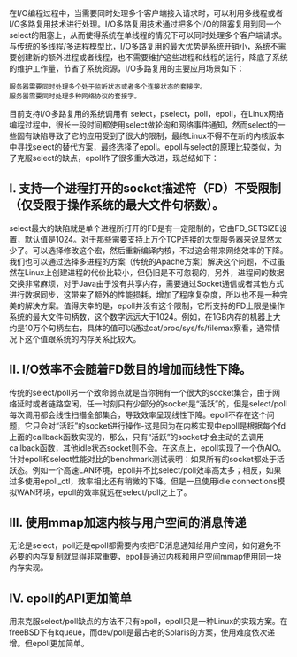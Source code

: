 在I/O编程过程中，当需要同时处理多个客户端接入请求时，可以利用多线程或者I/O多路复用技术进行处理。I/O多路复用技术通过把多个I/O的阻塞复用到同一个select的阻塞上，从而使得系统在单线程的情况下可以同时处理多个客户端请求。与传统的多线程/多进程模型比，I/O多路复用的最大优势是系统开销小，系统不需要创建新的额外进程或者线程，也不需要维护这些进程和线程的运行，降底了系统的维护工作量，节省了系统资源，I/O多路复用的主要应用场景如下：

```
服务器需要同时处理多个处于监听状态或者多个连接状态的套接字。
服务器需要同时处理多种网络协议的套接字。
```

目前支持I/O多路复用的系统调用有 select，pselect，poll，epoll，在Linux网络编程过程中，很长一段时间都使用select做轮询和网络事件通知，然而select的一些固有缺陷导致了它的应用受到了很大的限制，最终Linux不得不在新的内核版本中寻找select的替代方案，最终选择了epoll。epoll与select的原理比较类似，为了克服select的缺点，epoll作了很多重大改进，现总结如下：

## I. 支持一个进程打开的socket描述符（FD）不受限制（仅受限于操作系统的最大文件句柄数）。

select最大的缺陷就是单个进程所打开的FD是有一定限制的，它由FD_SETSIZE设置，默认值是1024。对于那些需要支持上万个TCP连接的大型服务器来说显然太少了。可以选择修改这个宏，然后重新编译内核，不过这会带来网络效率的下降。我们也可以通过选择多进程的方案（传统的Apache方案）解决这个问题，不过虽然在Linux上创建进程的代价比较小，但仍旧是不可忽视的，另外，进程间的数据交换非常麻烦，对于Java由于没有共享内存，需要通过Socket通信或者其他方式进行数据同步，这带来了额外的性能损耗，增加了程序复杂度，所以也不是一种完美的解决方案。值得庆幸的是，epoll并没有这个限制，它所支持的FD上限是操作系统的最大文件句柄数，这个数字远远大于1024。例如，在1GB内存的机器上大约是10万个句柄左右，具体的值可以通过cat/proc/sys/fs/filemax察看，通常情况下这个值跟系统的内存关系比较大。

## II. I/O效率不会随着FD数目的增加而线性下降。

传统的select/poll另一个致命弱点就是当你拥有一个很大的socket集合，由于网络延时或者链路空闲，任一时刻只有少部分的socket是“活跃”的，但是select/poll每次调用都会线性扫描全部集合，导致效率呈现线性下降。epoll不存在这个问题，它只会对“活跃”的socket进行操作-这是因为在内核实现中epoll是根据每个fd上面的callback函数实现的，那么，只有“活跃”的socket才会主动的去调用callback函数，其他idle状态socket则不会。在这点上，epoll实现了一个伪AIO。针对epoll和select性能对比的benchmark测试表明：如果所有的socket都处于活跃态。例如一个高速LAN环境，epoll并不比select/poll效率高太多；相反，如果过多使用epoll_ctl，效率相比还有稍微的下降。但是一旦使用idle connections模拟WAN环境，epoll的效率就远在select/poll之上了。

## III. 使用mmap加速内核与用户空间的消息传递

无论是select，poll还是epoll都需要内核把FD消息通知给用户空间，如何避免不必要的内存复制就显得非常重要，epoll是通过内核和用户空间mmap使用同一块内存实现。

## IV. epoll的API更加简单

用来克服select/poll缺点的方法不只有epoll，epoll只是一种Linux的实现方案。在freeBSD下有kqueue，而dev/poll是最古老的Solaris的方案，使用难度依次递增。但epoll更加简单。